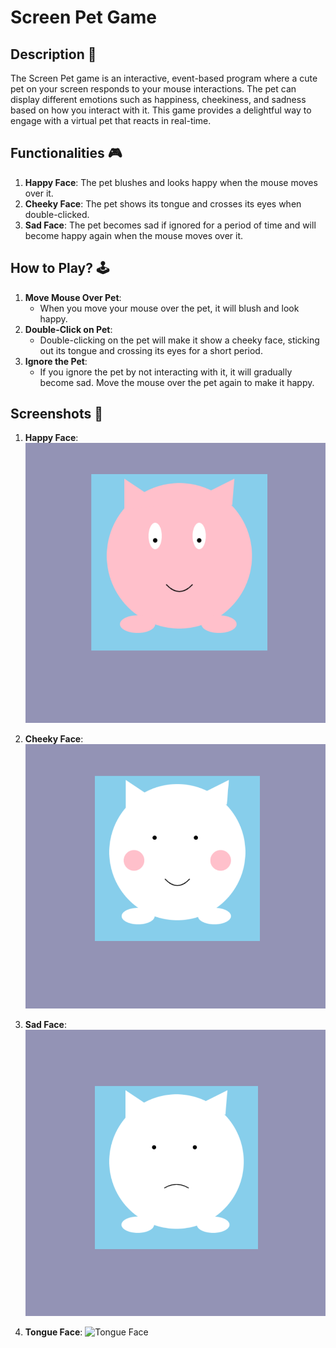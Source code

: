# Screen Pet Game

## Description 📃
The Screen Pet game is an interactive, event-based program where a cute pet on your screen responds to your mouse interactions. The pet can display different emotions such as happiness, cheekiness, and sadness based on how you interact with it. This game provides a delightful way to engage with a virtual pet that reacts in real-time.

## Functionalities 🎮
1. **Happy Face**: The pet blushes and looks happy when the mouse moves over it.
2. **Cheeky Face**: The pet shows its tongue and crosses its eyes when double-clicked.
3. **Sad Face**: The pet becomes sad if ignored for a period of time and will become happy again when the mouse moves over it.

## How to Play? 🕹️
1. **Move Mouse Over Pet**:
    - When you move your mouse over the pet, it will blush and look happy.
2. **Double-Click on Pet**:
    - Double-clicking on the pet will make it show a cheeky face, sticking out its tongue and crossing its eyes for a short period.
3. **Ignore the Pet**:
    - If you ignore the pet by not interacting with it, it will gradually become sad. Move the mouse over the pet again to make it happy.

## Screenshots 📸


1. **Happy Face**:
    ![Happy Face](Screen_Pet_Game_2.png)

2. **Cheeky Face**:
    ![Cheeky Face](Screen_Pet_Game_3.png)

3. **Sad Face**:
    ![Sad Face](Screen_Pet_Game_1.png)

3. **Tongue Face**:
    ![Tongue Face](Screen_Pet_Game_4.png)


